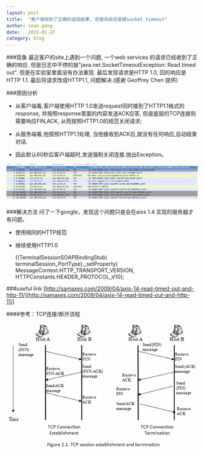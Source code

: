 ```yaml
---
layout: post
title:  "客户端收到了正确的返回结果, 但是系统还是报socket timeout"
author: sean.gong
date:   2015-01-27
category: blog
---
```


###现象
最近客户的site上遇到一个问题, 一个web  services 的请求已经收到了正确的响应. 但是日志中不停的报"java.net.SocketTimeoutException: Read timed out". 但是在实验室里面没有办法重现. 最后发现请求是HTTP 1.0, 回的响应是HTTP 1.1. 最后将请求改成HTTP1.1, 问题解决.(感谢 Geoffrey Chen 提供)

###原因分析
- 从客户端看,客户端使用HTTP 1.0发送request同时接到了HTTP1.1格式的response, 并按照response里面的内容发送ACK应答, 但是底层的TCP连接则需要响应FIN,ACK, 从而按照HTTP1.0的规范关闭请求;

- 从服务端看,他按照HTTP1.1处理, 当他接收到ACK后,就没有任何响应,自动结束对话. 

- 因此默认60秒后客户端超时,发送强制关闭连接.抛出Exception。

![tcpdump](/attachments/201501/http10-11_mix_issue.png)
	
###解决方法
问了一下google，发现这个问题只是会在aixs 1.4 实现的服务器才有问题。

- 使用相同的HTTP规范

- 继续使用HTTP1.0


    ((TerminalSessionSOAPBindingStub) terminalSession_PortType)._setProperty(
        MessageContext.HTTP_TRANSPORT_VERSION, HTTPConstants.HEADER_PROTOCOL_V10);


###useful link
[http://samaxes.com/2009/04/axis-14-read-timed-out-and-http-11/](http://samaxes.com/2009/04/axis-14-read-timed-out-and-http-11/)


####参考：TCP连接/断开流程

![tcp_connect](/attachments/201501/tcp_connect.gif)

